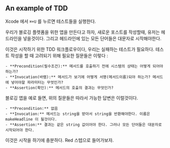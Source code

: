 ## An example of TDD

Xcode 에서 `⌘+U` 를 누르면 테스트들을 실행한다.

  우리가 블로깅 플렛폼을 위한 앱을 만든다고 하자, 새로운 포스트를 작성할때, 유저는 헤드라인을 넣을것이다. 그리고 헤드라인에 있는 모든 단어들은 대문자로 시작해야한다.

  이것은 시작하기 위한 TDD 워크플로우이다, 우리는 실패하는 테스트가 필요하다. 테스트 작성을 할 때 고려되기 위해 필요한 질문들은 이렇다 :
    
    - **Precondition(필수조건):** 메서드를 호출하기 전에 시스템의 상태는 어떻게 되어야 하는가?
    - **Invocation(바램):** 메서드가 보기에 어떻게 서명(메서드이름)되야 하는가? 메서드에 넣어야할 파라미터는 무엇인가?
    - **Assertion(확인):** 메서드의 호출의 결과는 무엇인가?

  블로깅 앱을 예로 들면, 위의 질문들은 따라서 가능한 답변은 이럴것이다.
    
    - **Precondition:** 없음
    - **Invocation:** 메서드는 string을 받아서 string을 반환해야한다. 이름은 makeHeadline 이 될것이다.
    - **Assertion:** 결과는 같은 string 값이어야 한다. 그러나 모든 단어들은 대문자로 시작되어야 한다.

  이것은 시작을 하기에 충분하다. Red 스텝으로 들어가보자.